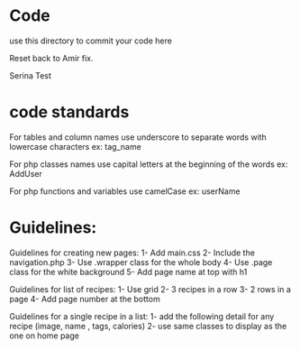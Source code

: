# Code

use this directory to commit your code here

Reset back to Amir fix.

Serina   Test

# code standards

For tables and column names use underscore to separate words with lowercase characters
ex: tag_name

For php classes names use capital letters at the beginning of the words
ex: AddUser

For php functions and variables use camelCase
ex: userName

# Guidelines:

Guidelines for creating new pages:
1-	Add main.css
2-	Include the navigation.php
3-	Use .wrapper class for the whole body
4-	Use .page class for the white background
5-	Add page name at top with h1

Guidelines for list of recipes:
1-	Use grid
2-	3 recipes in a row
3-	2 rows in a page
4-	Add page number at the bottom

Guidelines for a single recipe in a list:
1-	add the following detail for any recipe (image, name , tags, calories)
2-	use same classes to display as the one on home page
